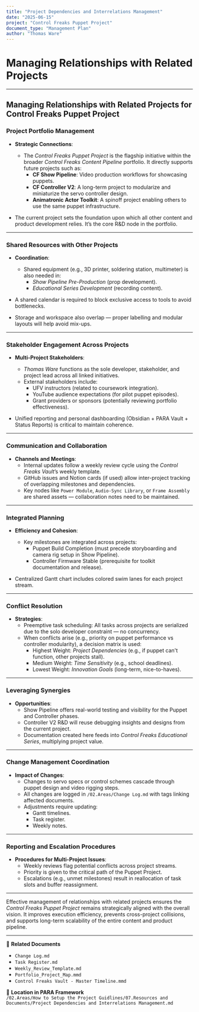 ```yaml
---
title: "Project Dependencies and Interrelations Management"
date: "2025-06-15"
project: "Control Freaks Puppet Project"
document_type: "Management Plan"
author: "Thomas Ware"
---
```


# Managing Relationships with Related Projects

---

## Managing Relationships with Related Projects for Control Freaks Puppet Project

### Project Portfolio Management

- **Strategic Connections**:
  - The *Control Freaks Puppet Project* is the flagship initiative within the broader *Control Freaks Content Pipeline* portfolio. It directly supports future projects such as:
    - **CF Show Pipeline**: Video production workflows for showcasing puppets.
    - **CF Controller V2**: A long-term project to modularize and miniaturize the servo controller design.
    - **Animatronic Actor Toolkit**: A spinoff project enabling others to use the same puppet infrastructure.

- The current project sets the foundation upon which all other content and product development relies. It’s the core R&D node in the portfolio.

---

### Shared Resources with Other Projects

- **Coordination**:
  - Shared equipment (e.g., 3D printer, soldering station, multimeter) is also needed in:
    - *Show Pipeline Pre-Production* (prop development).
    - *Educational Series Development* (recording content).

- A shared calendar is required to block exclusive access to tools to avoid bottlenecks.

- Storage and workspace also overlap — proper labelling and modular layouts will help avoid mix-ups.

---

### Stakeholder Engagement Across Projects

- **Multi-Project Stakeholders**:
  - *Thomas Ware* functions as the sole developer, stakeholder, and project lead across all linked initiatives.
  - External stakeholders include:
    - UFV instructors (related to coursework integration).
    - YouTube audience expectations (for pilot puppet episodes).
    - Grant providers or sponsors (potentially reviewing portfolio effectiveness).

- Unified reporting and personal dashboarding (Obsidian + PARA Vault + Status Reports) is critical to maintain coherence.

---

### Communication and Collaboration

- **Channels and Meetings**:
  - Internal updates follow a weekly review cycle using the *Control Freaks Vault*’s weekly template.
  - GitHub issues and Notion cards (if used) allow inter-project tracking of overlapping milestones and dependencies.
  - Key nodes like `Power Module`, `Audio-Sync Library`, or `Frame Assembly` are shared assets — collaboration notes need to be maintained.

---

### Integrated Planning

- **Efficiency and Cohesion**:
  - Key milestones are integrated across projects:
    - Puppet Build Completion (must precede storyboarding and camera rig setup in Show Pipeline).
    - Controller Firmware Stable (prerequisite for toolkit documentation and release).
  
- Centralized Gantt chart includes colored swim lanes for each project stream.

---

### Conflict Resolution

- **Strategies**:
  - Preemptive task scheduling: All tasks across projects are serialized due to the solo developer constraint — no concurrency.
  - When conflicts arise (e.g., priority on puppet performance vs controller modularity), a decision matrix is used:
    - Highest Weight: *Project Dependencies* (e.g., if puppet can't function, other projects stall).
    - Medium Weight: *Time Sensitivity* (e.g., school deadlines).
    - Lowest Weight: *Innovation Goals* (long-term, nice-to-haves).

---

### Leveraging Synergies

- **Opportunities**:
  - Show Pipeline offers real-world testing and visibility for the Puppet and Controller phases.
  - Controller V2 R&D will reuse debugging insights and designs from the current project.
  - Documentation created here feeds into *Control Freaks Educational Series*, multiplying project value.

---

### Change Management Coordination

- **Impact of Changes**:
  - Changes to servo specs or control schemes cascade through puppet design and video rigging steps.
  - All changes are logged in `/02.Areas/Change Log.md` with tags linking affected documents.
  - Adjustments require updating:
    - Gantt timelines.
    - Task register.
    - Weekly notes.

---

### Reporting and Escalation Procedures

- **Procedures for Multi-Project Issues**:
  - Weekly reviews flag potential conflicts across project streams.
  - Priority is given to the critical path of the Puppet Project.
  - Escalations (e.g., unmet milestones) result in reallocation of task slots and buffer reassignment.

---

Effective management of relationships with related projects ensures the *Control Freaks Puppet Project* remains strategically aligned with the overall vision. It improves execution efficiency, prevents cross-project collisions, and supports long-term scalability of the entire content and product pipeline.

---

🔗 **Related Documents**  
- `Change Log.md`  
- `Task Register.md`  
- `Weekly_Review_Template.md`  
- `Portfolio_Project_Map.mmd`  
- `Control Freaks Vault - Master Timeline.mmd`

📁 **Location in PARA Framework**  
`/02.Areas/How to Setup the Project Guidlines/07.Resources and Documents/Project Dependencies and Interrelations Management.md`
